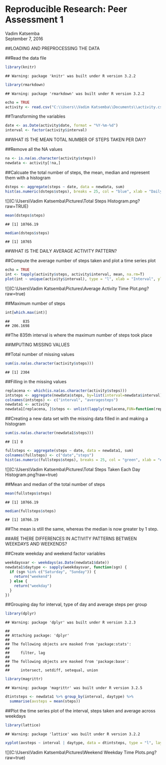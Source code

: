 # Reproducible Research: Peer Assessment 1
Vadim Katsemba  
September 7, 2016  

##LOADING AND PREPROCESSING THE DATA

##Read the data file

```r
library(knitr)
```

```
## Warning: package 'knitr' was built under R version 3.2.2
```

```r
library(rmarkdown)
```

```
## Warning: package 'rmarkdown' was built under R version 3.2.2
```

```r
echo = TRUE
activity <- read.csv("C:\\Users\\Vadim Katsemba\\Documents\\activity.csv")
```

##Transforming the variables

```r
date <- as.Date(activity$date, format = "%Y-%m-%d")
interval <- factor(activity$interval)
```

##WHAT IS THE MEAN TOTAL NUMBER OF STEPS TAKEN PER DAY?

##Remove all the NA values

```r
na <- is.na(as.character(activity$steps))
newdata <- activity[!na,]
```

##Calcuate the total number of steps, the mean, median and represent them with a histogram 

```r
dsteps <- aggregate(steps ~ date, data = newdata, sum)
hist(as.numeric(dsteps$steps), breaks = 25, col = "blue", xlab = "Daily Steps", main = "Total steps taken each day")
```

![](C:\Users\Vadim Katsemba\Pictures\Total Steps Histogram.png?raw=TRUE) 

```r
mean(dsteps$steps)
```

```
## [1] 10766.19
```

```r
median(dsteps$steps)
```

```
## [1] 10765
```

##WHAT IS THE DAILY AVERAGE ACTIVITY PATTERN?

##Compute the average number of steps taken and plot a time series plot

```r
echo = TRUE
int <- tapply(activity$steps, activity$interval, mean, na.rm=T)
plot(int ~ unique(activity$interval), type = "l", xlab = "Interval", ylab = "Average Number of Steps", main = "Average Daily Activity Pattern")
```

![](C:\Users\Vadim Katsemba\Pictures\Average Activity Time Plot.png?raw=true) 

##Maximum number of steps

```r
int[which.max(int)]
```

```
##      835 
## 206.1698
```

##The 835th interval is where the maximum number of steps took place

##IMPUTING MISSING VALUES

##Total number of missing values

```r
sum(is.na(as.character(activity$steps)))
```

```
## [1] 2304
```

##Filling in the missing values

```r
replacena <- which(is.na(as.character(activity$steps)))
intsteps <- aggregate(newdata$steps, by=list(interval=newdata$interval), FUN=mean)
colnames(intsteps) <- c("interval", "averagesteps")
newdata1 <- activity
newdata1[replacena, ]$steps <- unlist(lapply(replacena,FUN=function(replacena) intsteps[activity[replacena,]$interval==intsteps$interval,]$averagesteps))
```

##Creating a new data set with the missing data filled in and making a histogram

```r
sum(is.na(as.character(newdata1$steps)))
```

```
## [1] 0
```

```r
fullsteps <- aggregate(steps ~ date, data = newdata1, sum)
colnames(fullsteps) <- c("date","steps")
hist(as.numeric(fullsteps$steps), breaks = 25, col = "green", xlab = "# of Steps", main = "Total Number of Steps Taken Each Day")
```

![](C:\Users\Vadim Katsemba\Pictures\Total Steps Taken Each Day Histogram.png?raw=true) 

##Mean and median of the total number of steps

```r
mean(fullsteps$steps)
```

```
## [1] 10766.19
```

```r
median(fullsteps$steps)
```

```
## [1] 10766.19
```

##The mean is still the same, whereas the median is now greater by 1 step.

##ARE THERE DIFFERENCES IN ACTIVITY PATTERNS BETWEEN WEEKDAYS AND WEEKENDS?

##Create weekday and weekend factor variables

```r
weekdaysvar <- weekdays(as.Date(newdata1$date))
newdata1$daytype <- sapply(weekdaysvar, function(sgn) {
  if (sgn %in% c("Saturday", "Sunday")) {
    return("weekend")
  } else {
    return("weekday")
  }
})  
```

##Grouping day for interval, type of day and average steps per group

```r
library(dplyr)
```

```
## Warning: package 'dplyr' was built under R version 3.2.3
```

```
## 
## Attaching package: 'dplyr'
## 
## The following objects are masked from 'package:stats':
## 
##     filter, lag
## 
## The following objects are masked from 'package:base':
## 
##     intersect, setdiff, setequal, union
```

```r
library(magrittr)
```

```
## Warning: package 'magrittr' was built under R version 3.2.5
```

```r
dtintsteps <- newdata1 %>% group_by(interval, daytype) %>%
  summarise(avsteps = mean(steps))
```

##Plot the time series plot of the interval, steps taken and average across weekdays

```r
library(lattice)
```

```
## Warning: package 'lattice' was built under R version 3.2.2
```

```r
xyplot(avsteps ~ interval | daytype, data = dtintsteps, type = "l", layout = c(1,2))
```

![](C:\Users\Vadim Katsemba\Pictures\Weekend Weekday Time Plots.png?raw=true) 

